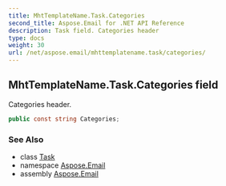 ```yaml
---
title: MhtTemplateName.Task.Categories
second_title: Aspose.Email for .NET API Reference
description: Task field. Categories header
type: docs
weight: 30
url: /net/aspose.email/mhttemplatename.task/categories/
---
```

## MhtTemplateName.Task.Categories field

Categories header.

```csharp
public const string Categories;
```

### See Also

* class [Task](../)
* namespace [Aspose.Email](../../mhttemplatename.task/)
* assembly [Aspose.Email](../../../)


